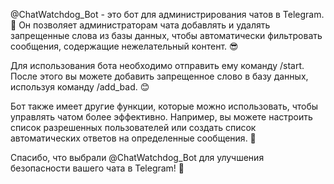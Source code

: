 @ChatWatchdog_Bot - это бот для администрирования чатов в Telegram. 🤖 Он позволяет администраторам чата добавлять и удалять запрещенные слова из базы данных, чтобы автоматически фильтровать сообщения, содержащие нежелательный контент. 😎

Для использования бота необходимо отправить ему команду /start. После этого вы можете добавить запрещенное слово в базу данных, используя команду /add_bad. 😊

Бот также имеет другие функции, которые можно использовать, чтобы управлять чатом более эффективно. Например, вы можете настроить список разрешенных пользователей или создать список автоматических ответов на определенные сообщения. 💬

Спасибо, что выбрали @ChatWatchdog_Bot для улучшения безопасности вашего чата в Telegram! 🙏